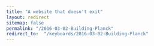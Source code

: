 ```yaml
---
title: "A website that doesn't exit"
layout: redirect
sitemap: false
permalink: "/2016-03-02-Building-Planck"
redirect_to:  "/keyboards/2016-03-02-Building-Planck"
---
```


